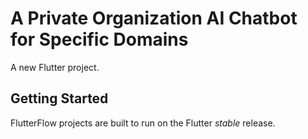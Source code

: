 # A Private Organization AI Chatbot for Specific Domains 

A new Flutter project.

## Getting Started

FlutterFlow projects are built to run on the Flutter _stable_ release.
